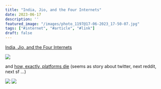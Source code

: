 ```yaml
---
title: "India, Jio, and the Four Internets"
date: 2023-06-17
description: ''
featured_image: "/images/photo_1197@17-06-2023_17-50-07.jpg"
tags: ["#internet", "#article", "#link"]
draft: false
---
```


[India, Jio, and the Four Internets](https://stratechery.com/2020/india-jio-and-the-four-internets/) 

![](/images/photo_1197@17-06-2023_17-50-07.jpg)


and [how, exactly, platforms die](https://archive.fo/PvUnJ#selection-721.0-732.0) (seems as story about twitter, next reddit, next sf ...)

![](/images/photo_1198@17-06-2023_17-50-07.jpg)
![](/images/photo_1199@17-06-2023_17-50-08.jpg)

